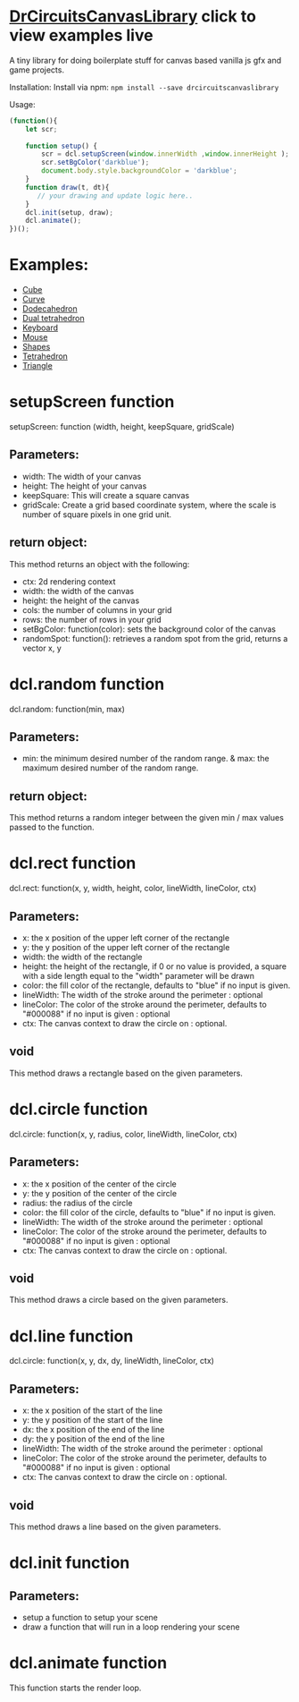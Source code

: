 # [DrCircuitsCanvasLibrary](https://drcircuit.github.io/DrCircuitsCanvasLibrary/) click to view examples live
A tiny library for doing boilerplate stuff for canvas based vanilla js gfx and game projects.

Installation:
Install via npm: ```npm install --save drcircuitscanvaslibrary ```

Usage:
```javascript
(function(){
    let scr;
  
    function setup() {
        scr = dcl.setupScreen(window.innerWidth ,window.innerHeight );
        scr.setBgColor('darkblue');
        document.body.style.backgroundColor = 'darkblue';      
    }
    function draw(t, dt){
       // your drawing and update logic here..
    }
    dcl.init(setup, draw);
    dcl.animate();
})();
```

# Examples:
* [Cube](/examples/cube.html)
* [Curve](/examples/curve.html)
* [Dodecahedron](/examples/dodecahedron.html)
* [Dual tetrahedron](/examples/dualtetrahedron.html)
* [Keyboard](/examples/keyboard.html)
* [Mouse](/examples/mouse.html)
* [Shapes](/examples/shapes.html)
* [Tetrahedron](/examples/tetrahedron.html)
* [Triangle](/examples/triangle.html)

# setupScreen function
setupScreen: function (width, height, keepSquare, gridScale)

## Parameters:
* width: The width of your canvas
* height: The height of your canvas
* keepSquare: This will create a square canvas
* gridScale: Create a grid based coordinate system, where the scale is number of square pixels in one grid unit.

## return object:
This method returns an object with the following:
* ctx: 2d rendering context
* width: the width of the canvas
* height: the height of the canvas
* cols: the number of columns in your grid
* rows: the number of rows in your grid
* setBgColor: function(color): sets the background color of the canvas
* randomSpot: function(): retrieves a random spot from the grid, returns a vector x, y

# dcl.random function
dcl.random: function(min, max)
## Parameters:
* min: the minimum desired number of the random range.
& max: the maximum desired number of the random range.

## return object:
This method returns a random integer between the given min / max values passed to the function.

# dcl.rect function
dcl.rect: function(x, y, width, height, color, lineWidth, lineColor, ctx)

## Parameters:
* x: the x position of the upper left corner of the rectangle
* y: the y position of the upper left corner of the rectangle
* width: the width of the rectangle
* height: the height of the rectangle, if 0 or no value is provided, a square with a side length equal to the "width" parameter will be drawn
* color: the fill color of the rectangle, defaults to "blue" if no input is given.
* lineWidth: The width of the stroke around the perimeter : optional
* lineColor: The color of the stroke around the perimeter, defaults to "#000088" if no input is given : optional
* ctx: The canvas context to draw the circle on : optional.

## void
This method draws a rectangle based on the given parameters.

# dcl.circle function
dcl.circle: function(x, y, radius, color, lineWidth, lineColor, ctx)

## Parameters:

* x: the x position of the center of the circle
* y: the y position of the center of the circle
* radius: the radius of the circle
* color: the fill color of the circle, defaults to "blue" if no input is given.
* lineWidth: The width of the stroke around the perimeter : optional
* lineColor: The color of the stroke around the perimeter, defaults to "#000088" if no input is given : optional
* ctx: The canvas context to draw the circle on : optional.

## void
This method draws a circle based on the given parameters.

# dcl.line function
dcl.circle: function(x, y, dx, dy, lineWidth, lineColor, ctx)

## Parameters:
* x: the x position of the start of the line
* y: the y position of the start of the line
* dx: the x position of the end of the line
* dy: the y position of the end of the line
* lineWidth: The width of the stroke around the perimeter : optional
* lineColor: The color of the stroke around the perimeter, defaults to "#000088" if no input is given : optional
* ctx: The canvas context to draw the circle on : optional.

## void
This method draws a line based on the given parameters.

# dcl.init function
## Parameters:
* setup a function to setup your scene
* draw a function that will run in a loop rendering your scene

# dcl.animate function
This function starts the render loop.

